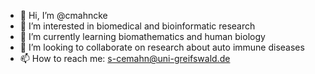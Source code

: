 - 👋 Hi, I’m @cmahncke
- 👀 I’m interested in biomedical and bioinformatic research
- 🌱 I’m currently learning biomathematics and human biology
- 💞️ I’m looking to collaborate on research about auto immune diseases
- 📫 How to reach me: s-cemahn@uni-greifswald.de

<!---
cmahncke/cmahncke is a ✨ special ✨ repository because its `README.md` (this file) appears on your GitHub profile.
You can click the Preview link to take a look at your changes.
--->
